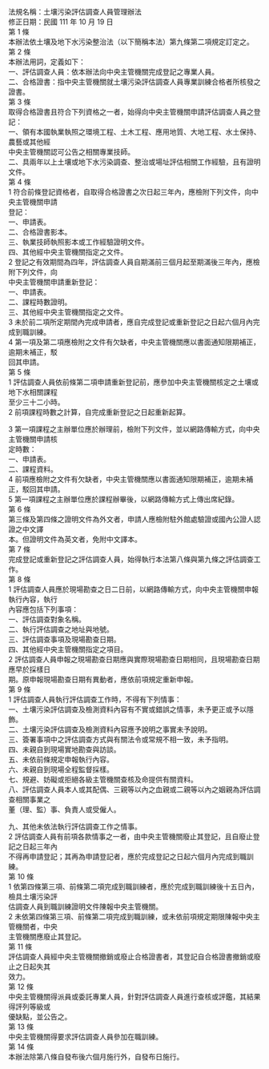 法規名稱：土壤污染評估調查人員管理辦法  
修正日期：民國 111 年 10 月 19 日  
第 1 條  
本辦法依土壤及地下水污染整治法（以下簡稱本法）第九條第二項規定訂定之。  
第 2 條  
本辦法用詞，定義如下：  
一、評估調查人員：依本辦法向中央主管機關完成登記之專業人員。  
二、合格證書：指中央主管機關就土壤污染評估調查人員專業訓練合格者所核發之證書。  
第 3 條  
取得合格證書且符合下列資格之一者，始得向中央主管機關申請評估調查人員之登記：  
一、領有本國執業執照之環境工程、土木工程、應用地質、大地工程、水土保持、農藝或其他經  
中央主管機關認可公告之相關專業技師。  
二、具兩年以上土壤或地下水污染調查、整治或場址評估相關工作經驗，且有證明文件。  
第 4 條  
1 符合前條登記資格者，自取得合格證書之次日起三年內，應檢附下列文件，向中央主管機關申請  
登記：  
一、申請表。  
二、合格證書影本。  
三、執業技師執照影本或工作經驗證明文件。  
四、其他經中央主管機關指定之文件。  
2 登記之有效期間為四年，評估調查人員自期滿前三個月起至期滿後三年內，應檢附下列文件，向  
中央主管機關申請重新登記：  
一、申請表。  
二、課程時數證明。  
三、其他經中央主管機關指定之文件。  
3 未於前二項所定期間內完成申請者，應自完成登記或重新登記之日起六個月內完成到職訓練。  
4 第一項及第二項應檢附之文件有欠缺者，中央主管機關應以書面通知限期補正，逾期未補正，駁  
回其申請。  
第 5 條  
1 評估調查人員依前條第二項申請重新登記前，應參加中央主管機關核定之土壤或地下水相關課程  
至少三十二小時。  
2 前項課程時數之計算，自完成重新登記之日起重新起算。  


3 第一項課程之主辦單位應於辦理前，檢附下列文件，並以網路傳輸方式，向中央主管機關申請核  
定時數：  
一、申請表。  
二、課程資料。  
4 前項應檢附之文件有欠缺者，中央主管機關應以書面通知限期補正，逾期未補正，駁回其申請。  
5 第一項課程之主辦單位應於課程辦畢後，以網路傳輸方式上傳出席紀錄。  
第 6 條  
第三條及第四條之證明文件為外文者，申請人應檢附駐外館處驗證或國內公證人認證之中文譯  
本。但證明文件為英文者，免附中文譯本。  
第 7 條  
完成登記或重新登記之評估調查人員，始得執行本法第八條與第九條之評估調查工作。  
第 8 條  
1 評估調查人員應於現場勘查之日二日前，以網路傳輸方式，向中央主管機關申報執行內容，執行  
內容應包括下列事項：  
一、評估調查對象名稱。  
二、執行評估調查之地址與地號。  
三、評估調查事項及現場勘查日期。  
四、其他經中央主管機關指定之項目。  
2 評估調查人員申報之現場勘查日期應與實際現場勘查日期相同，且現場勘查日期應早於採樣日  
期。原申報現場勘查日期有異動者，應依前項規定重新申報。  
第 9 條  
1 評估調查人員執行評估調查工作時，不得有下列情事：  
一、土壤污染評估調查及檢測資料內容有不實或錯誤之情事，未予更正或予以隱飾。  
二、土壤污染評估調查及檢測資料內容應予說明之事實未予說明。  
三、簽署事項中之評估調查方式與有關法令或常規不相一致，未予指明。  
四、未親自到現場實地勘查與訪談。  
五、未依前條規定申報執行內容。  
六、未親自到現場全程監督採樣。  
七、規避、妨礙或拒絕各級主管機關查核及命提供有關資料。  
八、評估調查人員本人或其配偶、三親等以內之血親或二親等以內之姻親為評估調查相關事業之  
董（理、監）事、負責人或受僱人。  


九、其他未依法執行評估調查工作之情事。  
2 評估調查人員有前項各款情事之一者，由中央主管機關廢止其登記，且自廢止登記之日起三年內  
不得再申請登記；其再為申請登記者，應於完成登記之日起六個月內完成到職訓練。  
第 10 條  
1 依第四條第三項、前條第二項完成到職訓練者，應於完成到職訓練後十五日內，檢具土壤污染評  
估調查人員到職訓練證明文件陳報中央主管機關。  
2 未依第四條第三項、前條第二項完成到職訓練，或未依前項規定期限陳報中央主管機關者，中央  
主管機關應廢止其登記。  
第 11 條  
評估調查人員經中央主管機關撤銷或廢止合格證書者，其登記自合格證書撤銷或廢止之日起失其  
效力。  
第 12 條  
中央主管機關得派員或委託專業人員，針對評估調查人員進行查核或評鑑，其結果得評列等級或  
優缺點，並公告之。  
第 13 條  
中央主管機關得要求評估調查人員參加在職訓練。  
第 14 條  
本辦法除第八條自發布後六個月施行外，自發布日施行。  


